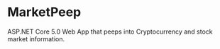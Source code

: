 # MarketPeep

ASP.NET Core 5.0 Web App that peeps into Cryptocurrency and stock market information.
